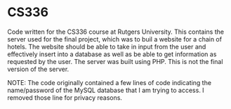 # CS336
Code written for the CS336 course at Rutgers University. This contains the server used for the final project, which was to buil a website for a chain of hotels. The website should be able to take in input from the user and effectively insert into a database as well as be able to get information as requested by the user. The server was built using PHP. This is not the final version of the server.

NOTE: The code originally contained a few lines of code indicating the name/password of the MySQL database that I am trying to access. I removed those line for privacy reasons.
